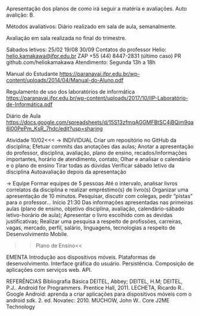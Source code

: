 Apresentação dos planos de como irá seguir a matéria e avaliações.
Auto avalição: B.

Métodos avaliativos:
Diário realizado em sala de aula, semanalmente.

Avaliação em sala realizada no final do trimestre.

Sábados letivos:
 25/02
 19/08
 30/09
Contatos do professor Helio:
helio.kamakawa@ifpr.edu.br
ZAP +55 (44) 8447-2831 (último caso)
PR
github.com/heliokamakawa
Atendimento:
Segunda 13h a 18h

Manual do Estudante
https://paranavai.ifpr.edu.br/wp-content/uploads/2014/04/Manual-do-Aluno.pdf

Regulamento de uso dos laboratórios de informática
https://paranavai.ifpr.edu.br/wp-content/uploads/2017/10/IIP-Laboratório-de-Informática.pdf

Diário de Aula
https://docs.google.com/spreadsheets/d/15S13zfmqAGGMFBtSC4jBQjm9qa6l00PePm_KsR_7hdc/edit?usp=sharing

Atividade 10/02<<< → INDIVIDUAL Criar um repositório no GitHub da disciplina; Efetuar commits das anotações das aulas; Anotar a apresentação do professor, disciplina, avaliação, plano de ensino, recados/informações importantes, horário de atendimento, contato; Olhar e analisar o calendário e o plano de ensino Tirar todas as dúvidas Verificar sábado letivo da disciplina Autoavaliação depois da apresentação

→ Equipe
Formar equipes de 5 pessoas Até o intervalo, analisar livros correlatos da disciplina e realizar empréstimo(s) de livro(s) Organizar uma apresentação de 10 minutos. Pesquisar, discutir com colegas, pedir “pistas” para o professor... Início 21:30 Das informações apresentadas nas primeiras aulas (plano de ensino, objetivo disciplina, avaliação, calendário-sábado letivo-horário de aula); Apresentar o livro escolhido com as devidas justificativas; Realizar uma pesquisa a respeito de profissões, carreiras, vagas, mercado, perfil, salário, linguagens, tecnologias a respeito de Desenvolvimento Mobile.

>>Plano de Ensino<<

EMENTA
Introdução aos dispositivos móveis. Plataformas de desenvolvimento. Interface gráfica do usuário. Persistência. Composição de aplicações com serviços web. API.

REFERÊNCIAS
Bibliografia Básica DEITEL, Abbey; DEITEL, H.M; DEITEL, P.J.. Android for Programmers. Prentice Hall, 2011. LECHETA, Ricardo R.. Google Android: aprenda a criar aplicações para dispositivos móveis com o android sdk. 2. ed. Novatec: 2010. MUCHOW, John W.. Core J2ME Technology
